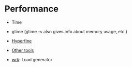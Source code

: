 # Performance

- Time

- gtime (gtime -v also gives info about memory usage, etc.)

- [Hyperfine](https://github.com/sharkdp/hyperfine)

- [Other tools](https://gist.github.com/denji/8333630)

- [wrk](https://github.com/wg/wrk): Load generator
